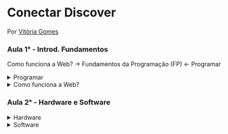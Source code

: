 # Conectar Discover
Por [Vitória Gomes](https://github.com/vitoriacgomes)
### Aula 1° - Introd. Fundamentos
 Como funciona a Web? -> Fundamentos da Programação (FP) <- Programar
 <details>
  <summary>Programar</summary>
-> Programar é por um lado relacionado a algoritmos (passos para resolver um problema, uma sequência lógica) e a Lógica de Programação (aplicando os passos para construir o algoritmo), entender como o computador funciona. E por outro lado dar instruções ( em cima de dados, com a manipulação, fazemos como uma receita de bolo) Resolver Problemas ( Entender o problema como chave, pois não da pra seguir sem ter conhecimento total da questão). 
</details>

 <details>
  <summary>Como funciona a Web? </summary>
-> Existe o  caminho Simples: vocÊ digita o site que quer entrar como: google.com.br, e já é direcionado para ele. E existe o caminho Avançado: 1° digita a Url (localizador e identificador): https:// google.com.br,(http-trocar mensagem entre computadores) assim foi iniciada uma comunicação entre o computador (cliente) com o servidor. 2° O endereço é convertido em um IP (49,73,21,21) através do DNS(converte dominio em IP). 3° Seu pedido está percorrendo diversos proxies(encaminha os pacotes). 4° seu pedido chega ao servidor, servidor analisa e da a resposta.
</details>

### Aula 2° - Hardware e Software
<details>
  <summary> Hardware </summary>
 -> Hardware é um termo técnico que se refere a parte físisca do computador e seus outros microeletronicos. (monitor, teclado, mouse, camera)
 <details>
  <summary>Periféricos</summary>
 -> Dispositivo auxiliar usado para enviar ou receber informações do computador. Parte do Hardware.

</details>
</details>

 <details>
  <summary>Software</summary>
-> Conjunto de instruções que permite controlar um aparelho eletrônico. Parte lógica do computador. 

</details>

